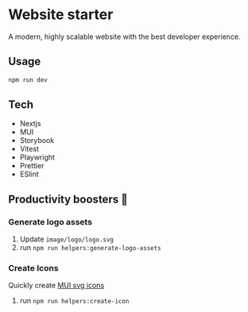 # Website starter

A modern, highly scalable website with the best developer experience.

## Usage

```sh
npm run dev
```

## Tech

- Nextjs
- MUI
- Storybook
- Vitest
- Playwright
- Prettier
- ESlint

## Productivity boosters 🚀

### Generate logo assets

1. Update `image/logo/logo.svg`
2. run `npm run helpers:generate-logo-assets`

### Create Icons

Quickly create [MUI svg icons](https://mui.com/components/icons/#createsvgicon)

1. run `npm run helpers:create-icon`

